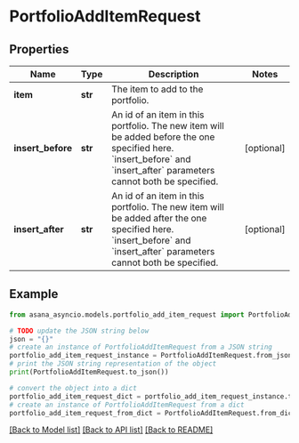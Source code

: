 # PortfolioAddItemRequest


## Properties

Name | Type | Description | Notes
------------ | ------------- | ------------- | -------------
**item** | **str** | The item to add to the portfolio. | 
**insert_before** | **str** | An id of an item in this portfolio. The new item will be added before the one specified here. &#x60;insert_before&#x60; and &#x60;insert_after&#x60; parameters cannot both be specified. | [optional] 
**insert_after** | **str** | An id of an item in this portfolio. The new item will be added after the one specified here. &#x60;insert_before&#x60; and &#x60;insert_after&#x60; parameters cannot both be specified. | [optional] 

## Example

```python
from asana_asyncio.models.portfolio_add_item_request import PortfolioAddItemRequest

# TODO update the JSON string below
json = "{}"
# create an instance of PortfolioAddItemRequest from a JSON string
portfolio_add_item_request_instance = PortfolioAddItemRequest.from_json(json)
# print the JSON string representation of the object
print(PortfolioAddItemRequest.to_json())

# convert the object into a dict
portfolio_add_item_request_dict = portfolio_add_item_request_instance.to_dict()
# create an instance of PortfolioAddItemRequest from a dict
portfolio_add_item_request_from_dict = PortfolioAddItemRequest.from_dict(portfolio_add_item_request_dict)
```
[[Back to Model list]](../README.md#documentation-for-models) [[Back to API list]](../README.md#documentation-for-api-endpoints) [[Back to README]](../README.md)


